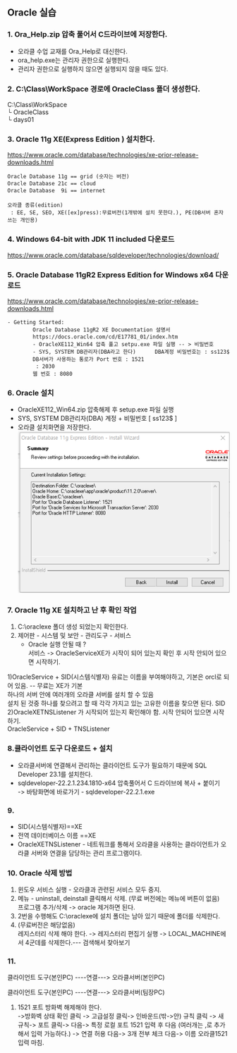 ## Oracle 실습

### 1. Ora_Help.zip 압축 풀어서 C드라이브에 저장한다. <br>
- 오라클 수업 교재를 Ora_Help로 대신한다. <br>
- ora_help.exe는 관리자 권한으로 실행한다.
- 관리자 권한으로 실행하지 않으면 실행되지 않을 때도 있다.
### 2. C:\Class\WorkSpace 경로에 OracleClass 폴더 생성한다.
C:\Class\WorkSpace<br>
    └ OracleClass <br>
            └ days01 <br>

### 3. Oracle 11g XE(Express Edition ) 설치한다. 
https://www.oracle.com/database/technologies/xe-prior-release-downloads.html<br>

    Oracle Database 11g == grid (숫자는 버전)
    Oracle Database 21c == cloud
    Oracle Database  9i == internet

    오라클 종류(edition)
     : EE, SE, SEO, XE([ex]press):무료버전(1개밖에 설치 못한다.), PE(DB서버 혼자 쓰는 개인용)

### 4. Windows 64-bit with JDK 11 included 다운로드
https://www.oracle.com/database/sqldeveloper/technologies/download/

### 5. Oracle Database 11gR2 Express Edition for Windows x64 다운로드
https://www.oracle.com/database/technologies/xe-prior-release-downloads.html
```
- Getting Started:
		Oracle Database 11gR2 XE Documentation 설명서
		https://docs.oracle.com/cd/E17781_01/index.htm
	    - OracleXE112_Win64 압축 풀고 setpu.exe 파일 실행 -- > 비밀번호 
	    - SYS, SYSTEM DB관리자(DBA라고 한다)      DBA계정 비밀번호는 : ss123$
		DB서버가 사용하는 통로가 Port 번호 : 1521
		 : 2030
		웹 번호 : 8080
```

### 6. Oracle 설치
- OracleXE112_Win64.zip 압축해제 후 setup.exe 파일 실행
- SYS, SYSTEM DB관리자(DBA) 계정 + 비밀번호 [ ss123$ ]
- 오라클 설치화면을 저장한다.<br>
![Alt text](image.png)<br>

### 7. Oracle 11g XE 설치하고 난 후 확인 작업
1. C:\oraclexe 폴더 생성 되었는지 확인한다.<br>
2. 제어판 - 시스템 및 보안 - 관리도구 - 서비스<br>
	- Oracle 실행 안될 때 ? <br>
      서비스 -> OracleServiceXE가 시작이 되어 있는지 확인 후 시작 안되어 있으면 시작하기.<br>

1)OracleService + SID(시스템식별자) 유료는 이름을 부여해야하고, 기본은 orcl로 되어 있음. -- 무료는 XE가 기본<br>
	하나의 서버 안에 여러개의 오라클 서버를 설치 할 수 있음<br>
	설치 된 것중 하나를 찾으려고 할 때 각각 가지고 있는 고유한 이름을 찾으면 된다.  SID <br>
2)OracleXETNSListener 가 시작되어 있는지 확인해야 함. 시작 안되어 있으면 시작하기.<br>
	     	  OracleService + SID + TNSListener<br>

### 8.클라이언트 도구  다운로드 + 설치 
- 오라클서버에 연결해서 관리하는 클라이언트 도구가 필요하기 때문에 SQL Developer 23.1를 설치한다.<br>
- sqldeveloper-22.2.1.234.1810-x64 압축풀어서 C 드라이브에 복사 + 붙이기 <br>
     -> 바탕화면에 바로가기 - sqldeveloper-22.2.1.exe<br>

### 9.
- SID(시스템식별자)==XE
- 전역 데이터베이스 이름 ==XE
- OracleXETNSListener - 네트워크를 통해서 오라클을 사용하는 클라이언트가 오라클 서버와 연결을 담당하는 관리 프로그램이다.

### 10. Oracle 삭제 방법
1. 윈도우 서비스 실행 - 오라클과 관련된 서비스 모두 중지.<br>
2. 메뉴 - uninstall, deinstall 클릭해서 삭제. (무료 버전에는 메뉴에 버튼이 없음)<br>
	    프로그램 추가/삭제 -> oracle 제거하면 된다.<br>
3. 2번을 수행해도 C:\oraclexe에 설치 폴더는 남아 있기 때문에 폴더를 삭제한다.<br>
4. (무료버전은 해당없음) <br>
    레지스터리 삭제 해야 한다. -> 레지스터리 편집기 실행 -> LOCAL_MACHINE에서 4군데를 삭제한다.--- 검색해서 찾아보기<br>

### 11. 
클라이언트 도구(본인PC) ----연결---> 오라클서버(본인PC)

클라이언트 도구(본인PC) ----연결---> 오라클서버(팀장PC)

1. 1521 포트 방화벽 해제해야 한다. <br> 
->방화벽 상태 확인 클릭 -> 고급설정 클릭-> 인바운드(밖->안) 규칙 클릭 -> 새 규칙-> 포트 클릭-> 다음-> 특정 로컬 포트 1521 입력 후 다음 (여러개는 ,로 추가해서 입력 가능하다.) -> 연결 허용 다음-> 3개 전부 체크 다음-> 이름 오라클1521 입력 마침.

